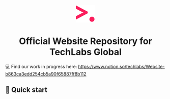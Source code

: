 <p align="center">
  <a href="https://www.gatsbyjs.org">
    <img alt="Gatsby" src="./src/assets/tl-icon.svg" width="60" />
  </a>
</p>
<h1 align="center">
  Official Website Repository for TechLabs Global
</h1>

💻 Find our work in progress here: https://www.notion.so/techlabs/Website-b863ca3edd254cb5a90f65887ff8b112

## 🚀 Quick start